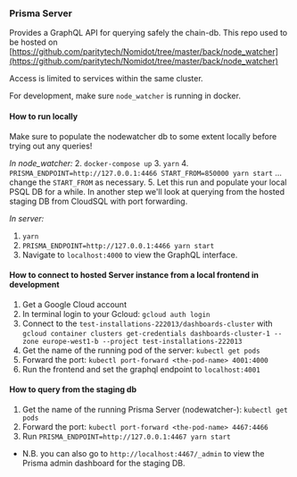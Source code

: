### Prisma Server
Provides a GraphQL API for querying safely the chain-db.
This repo used to be hosted on [https://github.com/paritytech/Nomidot/tree/master/back/node_watcher](https://github.com/paritytech/Nomidot/tree/master/back/node_watcher)

Access is limited to services within the same cluster.

For development, make sure `node_watcher` is running in docker.

#### How to run locally
Make sure to populate the nodewatcher db to some extent locally before trying out any queries!

*In node_watcher:*
2. `docker-compose up`
3. `yarn`
4. `PRISMA_ENDPOINT=http://127.0.0.1:4466 START_FROM=850000 yarn start` ... change the `START_FROM` as necessary.
5. Let this run and populate your local PSQL DB for a while. In another step we'll look at querying from the hosted staging DB from CloudSQL with port forwarding.

*In server:*
1. `yarn`
2. `PRISMA_ENDPOINT=http://127.0.0.1:4466 yarn start`
3. Navigate to `localhost:4000` to view the GraphQL interface.

#### How to connect to hosted Server instance from a local frontend in development
1. Get a Google Cloud account
2. In terminal login to your Gcloud: `gcloud auth login`
3. Connect to the `test-installations-222013/dashboards-cluster` with `gcloud container clusters get-credentials dashboards-cluster-1 --zone europe-west1-b --project test-installations-222013`
4. Get the name of the running pod of the server: `kubectl get pods`
5. Forward the port: `kubectl port-forward <the-pod-name> 4001:4000`
6. Run the frontend and set the graphql endpoint to `localhost:4001`

#### How to query from the staging db
1. Get the name of the running Prisma Server (nodewatcher-<pod-id>): `kubectl get pods`
2. Forward the port: `kubectl port-forward <the-pod-name> 4467:4466`
3. Run `PRISMA_ENDPOINT=http://127.0.0.1:4467 yarn start`

* N.B. you can also go to `http://localhost:4467/_admin` to view the Prisma admin dashboard for the staging DB.